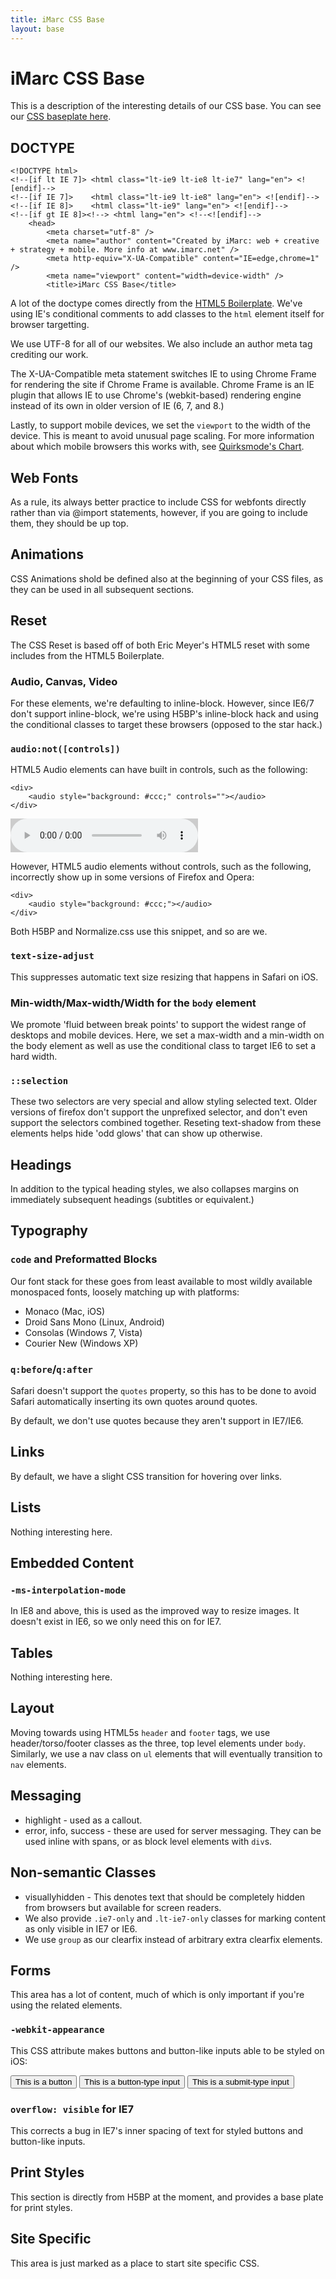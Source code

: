 ```yaml
---
title: iMarc CSS Base
layout: base
---
```


# iMarc CSS Base

This is a description of the interesting details of our CSS base. You can see our [CSS baseplate here](css/baseplate.css).

## DOCTYPE

    <!DOCTYPE html>
    <!--[if lt IE 7]> <html class="lt-ie9 lt-ie8 lt-ie7" lang="en"> <![endif]-->
    <!--[if IE 7]>    <html class="lt-ie9 lt-ie8" lang="en"> <![endif]-->
    <!--[if IE 8]>    <html class="lt-ie9" lang="en"> <![endif]-->
    <!--[if gt IE 8]><!--> <html lang="en"> <!--<![endif]-->
        <head>
            <meta charset="utf-8" />
            <meta name="author" content="Created by iMarc: web + creative + strategy + mobile. More info at www.imarc.net" />
            <meta http-equiv="X-UA-Compatible" content="IE=edge,chrome=1" />
            <meta name="viewport" content="width=device-width" />
            <title>iMarc CSS Base</title>

A lot of the doctype comes directly from the
[HTML5 Boilerplate](http://html5boilerplate.com/). We've using IE's conditional
comments to add classes to the `html` element itself for browser targetting.

We use UTF-8 for all of our websites. We also include an author meta tag
crediting our work.

The X-UA-Compatible meta statement switches IE to using Chrome Frame for
rendering the site if Chrome Frame is available. Chrome Frame is an IE plugin
that allows IE to use Chrome's (webkit-based) rendering engine instead of its
own in older version of IE (6, 7, and 8.)

Lastly, to support mobile devices, we set the `viewport` to the width of the device.
This is meant to avoid unusual page scaling. For more information about which
mobile browsers this works with, see
[Quirksmode's Chart](http://www.quirksmode.org/mobile/tableViewport.html#metaviewport).

## Web Fonts

As a rule, its always better practice to include CSS for webfonts directly
rather than via @import statements, however, if you are going to include them,
they should be up top.

## Animations

CSS Animations shold be defined also at the beginning of your CSS files, as
they can be used in all subsequent sections.

## Reset

The CSS Reset is based off of both Eric Meyer's HTML5 reset with some includes
from the HTML5 Boilerplate.

### Audio, Canvas, Video

For these elements, we're defaulting to inline-block. However, since IE6/7
don't support inline-block, we're using H5BP's inline-block hack and using the
conditional classes to target these browsers (opposed to the star hack.)

### `audio:not([controls])`

HTML5 Audio elements can have built in controls, such as the following:

    <div>
    	<audio style="background: #ccc;" controls=""></audio>
    </div>

<div class="group">
	<audio style="background: #ccc;" controls=""></audio>
</div>

However, HTML5 audio elements without controls, such as the following,
incorrectly show up in some versions of Firefox and Opera:

    <div>
    	<audio style="background: #ccc;"></audio>
    </div>

<div class="group">
	<audio style="background: #ccc;"></audio>
</div>

Both H5BP and Normalize.css use this snippet, and so are we.

### `text-size-adjust`

This suppresses automatic text size resizing that happens in Safari on iOS.


### Min-width/Max-width/Width for the `body` element

We promote 'fluid between break points' to support the widest range of desktops
and mobile devices. Here, we set a max-width and a min-width on the body
element as well as use the conditional class to target IE6 to set a hard width.

### `::selection`

These two selectors are very special and allow styling selected text. Older
versions of firefox don't support the unprefixed selector, and don't even
support the selectors combined together. Reseting text-shadow from these
elements helps hide 'odd glows' that can show up otherwise.


## Headings

In addition to the typical heading styles, we also collapses margins on
immediately subsequent headings (subtitles or equivalent.)

## Typography

### `code` and Preformatted Blocks

Our font stack for these goes from least available to most wildly available
monospaced fonts, loosely matching up with platforms:

+ Monaco (Mac, iOS)
+ Droid Sans Mono (Linux, Android)
+ Consolas (Windows 7, Vista)
+ Courier New (Windows XP)

### `q:before`/`q:after`

Safari doesn't support the `quotes` property, so this has to be done to avoid
Safari automatically inserting its own quotes around quotes.

By default, we don't use quotes because they aren't support in IE7/IE6.

## Links

By default, we have a slight CSS transition for hovering over links.

## Lists

Nothing interesting here.

## Embedded Content

### `-ms-interpolation-mode`

In IE8 and above, this is used as the improved way to resize images. It doesn't
exist in IE6, so we only need this on for IE7.

## Tables

Nothing interesting here.

## Layout

Moving towards using HTML5s `header` and `footer` tags, we use
header/torso/footer classes as the three, top level elements under `body`.
Similarly, we use a nav class on `ul` elements that will eventually transition
to `nav` elements.

## Messaging

+ highlight - used as a callout.
+ error, info, success - these are used for server messaging. They can be used
  inline with spans, or as block level elements with `div`s.

## Non-semantic Classes

+ visuallyhidden - This denotes text that should be completely hidden from
  browsers but available for screen readers.
+ We also provide `.ie7-only` and `.lt-ie7-only` classes for marking content as
  only visible in IE7 or IE6.
+ We use `group` as our clearfix instead of arbitrary extra clearfix elements.

## Forms

This area has a lot of content, much of which is only important if you're using
the related elements.

### `-webkit-appearance`

This CSS attribute makes buttons and button-like inputs able to be styled on
iOS:

<div class="group">
	<button type="button">This is a button</button>
	<input type="button" value="This is a button-type input" />
	<input type="submit" value="This is a submit-type input" />
</div>

### `overflow: visible` for IE7

This corrects a bug in IE7's inner spacing of text for styled buttons and
button-like inputs.

## Print Styles

This section is directly from H5BP at the moment, and provides a base plate for
print styles.

## Site Specific

This area is just marked as a place to start site specific CSS.
